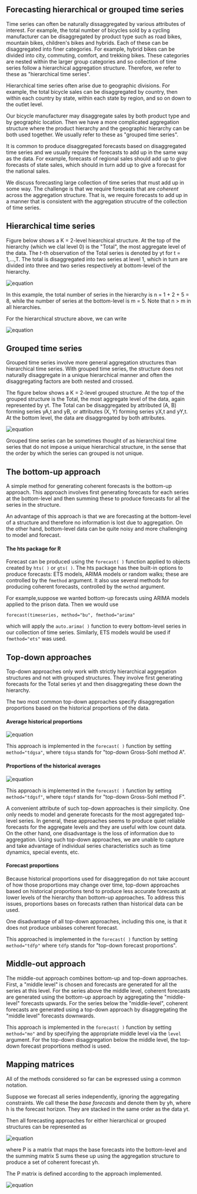 ## Forecasting hierarchical or grouped time series
Time series can often be naturally dissaggregated by various attributes of interest. For example, the total number of bicycles sold by a cycling manufacturer
can be disaggregated by product type such as road bikes, mountain bikes, children's bikes and hybrids. Each of these can be disaggregated into finer categories.
For example, hybrid bikes can be divided into city, commuting, comfort, and trekking bikes. These categories are nested within the larger group categories and
so collection of time series follow a hierarchical aggregation structure. Therefore, we refer to these as "hierarchical time series".

Hierarchical time series often arise due to geographic divisions. For example, the total bicycle sales can be disaggregated by country, then within each country
by state, within each state by region, and so on down to the outlet level.

Our bicycle manufacturer may disaggregate sales by both product type and by geographic location. Then we have a more complicated aggregation structure where the
product hierarchy and the geographic hierarchy can be both used together. We usually refer to these as "grouped time series".

It is common to produce disaggregated forecasts based on disaggregated time series and we usually require the forecasts to add up in the same way as the data.
For example, forecasts of regional sales should add up to give forecasts of state sales, which should in turn add up to give a forecast for the national sales.

We discuss forecasting large collection of time series that must add up in some way. The challenge is that we require forecasts that are *coherent* across the
aggregation structure. That is, we require forecasts to add up in a manner that is consistent with the aggregation strucutre of the collection of time series.
## Hierarchical time series
Figure below shows a K = 2-level hiearchical structure. At the top of the hierarchy (which we clal level 0) is the "Total", the most aggregate level of the data.
The *t*-th observation of the Total series is denoted by yt for t = 1,...,T. The total is disaggregated into two series at level 1, which in turn are divided
into three and two series respectively at bottom-level of the hierarchy.

![equation](https://github.com/gpadolina/TimeSeries-notes/blob/master/TimeSeries/Equations/Two-level%20hierarchical%20tree%20diagram.png)

In this example, the total number of series in the hierarchy is n = 1 + 2 + 5 = 8, while the number of series at the bottom-level is m = 5. Note that n > m in all
hierarchies.

For the hierarchical structure above, we can write

![equation](https://github.com/gpadolina/TimeSeries-notes/blob/master/TimeSeries/Equations/Hierarchical%20structure%20equation.png)

## Grouped time series
Grouped time series involve more general aggregation structures than hierarchical time series. With grouped time series, the structure does not naturally disaggregate
in a unique hierarchical manner and often the disaggregating factors are both nested and crossed.

The figure below shows a K = 2-level grouped structure. At the top of the grouped structure is the Total, the most aggregate level of the data, again represented by yt.
The Total can be disaggregated by attributed (A, B) forming series yA,t and yB, or attributes (X, Y) forming series yX,t and yY,t. At the bottom level, the data are
disaggregated by both attributes.

![equation](https://github.com/gpadolina/TimeSeries-notes/blob/master/TimeSeries/Equations/Two-level%20grouped%20structure.png)

Grouped time series can be sometimes thought of as hierarchical time series that do not impose a unique hierarchical structure, in the sense that the order by which
the series can grouped is not unique.
## The bottom-up approach
A simple method for generating coherent forecasts is the bottom-up approach. This approach involves first generating forecasts for each series at the bottom-level
and then summing these to produce forecasts for all the series in the structure.

An advantage of this approach is that we are forecasting at the bottom-level of a structure and therefore no information is lost due to aggregation. On the other
hand, bottom-level data can be quite noisy and more challenging to model and forecast.

#### The hts package for R
Forecast can be produced using the ```forecast( )``` function applied to objects created by ```hts( )``` or ```gts( )```. The hts package has thee built-in options
to produce forecasts: ETS models, ARIMA models or random walks; these are controlled by the ```fmethod``` argument. It also use several methods for producing
coherent forecasts, controlled by the ```method``` argument.

For example,suppose we wanted bottom-up forecasts using ARIMA models applied to the prison data. Then we would use
```
forecast(timeseries, method="bu", fmethod="arima"
```
which will apply the ```auto.arima( )``` function to every bottom-level series in our collection of time series. Similarly, ETS models would be used if
```fmethod="ets"``` was used.
## Top-down approaches
Top-down approaches only work with strictly hierarchical aggregation structures and not with grouped structures. They involve first generating forecasts for the
Total series yt and then disaggregating these down the hierarchy.

The two most common top-down approaches specify disaggregation proportions based on the historical proportions of the data.
#### Average historical proportions

![equation](https://github.com/gpadolina/TimeSeries-notes/blob/master/TimeSeries/Equations/Average%20historical%20proportions.png)

This approach is implemented in the ```forecast( )``` function by setting ```method="tdgsa"```, where ```tdgsa``` stands for "top-down Gross-Sohl method A".

#### Proportions of the historical averages

![equation](https://github.com/gpadolina/TimeSeries-notes/blob/master/TimeSeries/Equations/Proportions%20of%20the%20historical%20averages.png)

This approach is implemented in the ```forecast( )``` function by setting ```method="tdgsf"```, where ```tdgsf``` stands for "top-down Gross-Sohl method F".

A convenient attribute of such top-down approaches is their simplicity. One only needs to model and generate forecasts for the most aggregated top-level series.
In general, these approaches seems to produce quiet reliable forecasts for the aggregate levels and they are useful with low count data. On the other hand,
one disadvantage is the loss of information due to aggregation. Using such top-down approaches, we are unable to capture and take advantage of individual series
characteristics such as time dynamics, special events, etc.

#### Forecast proportions
Because historical proportions used for disaggregation do not take account of how those proportions may change over time, top-down approaches based on historical
proportions tend to produce less accurate forecasts at lower levels of the hierarchy than bottom-up approaches. To address this issues, proportions bases on forecasts
rathen than historical data can be used.

One disadvantage of all top-down approaches, including this one, is that it does not produce unbiases coherent forecast.

This approached is implemented in the ```forecast( )``` function by setting ```method="tdfp"``` where ```tdfp``` stands for "top-down forecast proportions".
## Middle-out approach
The middle-out approach combines bottom-up and top-down approaches. First, a "middle level" is chosen and forecasts are generated for all the series at this level.
For the series above the middle level, coherent forecasts are generated using the bottom-up approach by aggregating the "middle-level" forecasts upwards. For the
series below the "middle-level", coherent forecasts are generated using a top-down approach by disaggregating the "middle level" forecasts downwards.

This approach is implemented in the ```forecast( )``` function by setting ```method="mo"``` and by specifying the appropriate middle level via the ```level```
argument. For the top-down disaggregation below the middle level, the top-down forecast proportions method is used.
## Mapping matrices
All of the methods considered so far can be expressed using a common notation.

Suppose we forecast all series independently, ignoring the aggregating constraints. We call these the *base forecasts* and denote them by yh, where h is the forecast
horizon. They are stacked in the same order as the data yt.

Then all forecasting approaches for either hierarchical or grouped structures can be represented as

![equation](https://github.com/gpadolina/TimeSeries-notes/blob/master/TimeSeries/Equations/Mapping%20matrices.png)

where P is a matrix that maps the base forecasts into the bottom-level and the summing matrix S sums these up using the aggregation structure to produce a set of
coherent forecast yh.

The P matrix is defined according to the approach implemented.

![equation](https://github.com/gpadolina/TimeSeries-notes/blob/master/TimeSeries/Equations/P%20matrix%20using%20bottom-up%20approach.png)
